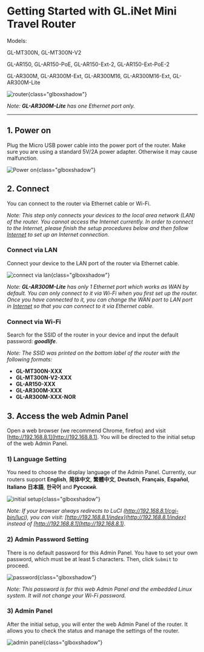 # Getting Started with GL.iNet Mini Travel Router

Models:

GL-MT300N, GL-MT300N-V2

GL-AR150, GL-AR150-PoE, GL-AR150-Ext-2, GL-AR150-Ext-PoE-2

GL-AR300M, GL-AR300M-Ext, GL-AR300M16, GL-AR300M16-Ext, GL-AR300M-Lite

![router](https://static.gl-inet.com/docs/en/3/setup/mini_router/first_time_setup/router.jpg){class="glboxshadow"}

*Note: **GL-AR300M-Lite** has one Ethernet port only.*

---

## 1. Power on 

Plug the Micro USB power cable into the power port of the router. Make sure you are using a standard 5V/2A power adapter. Otherwise it may cause malfunction.

![Power on](https://static.gl-inet.com/docs/en/3/setup/mini_router/first_time_setup/power.jpg){class="glboxshadow"}

## 2. Connect 

You can connect to the router via Ethernet cable or Wi-Fi.

*Note: This step only connects your devices to the local area network (LAN) of the router. You cannot access the Internet currently. In order to connect to the Internet, please finish the setup procedures below and then follow [Internet](../internet) to set up an Internet connection.*

### Connect via LAN 
Connect your device to the LAN port of the router via Ethernet cable.

![connect via lan](https://static.gl-inet.com/docs/en/3/setup/mini_router/first_time_setup/connect.jpg){class="glboxshadow"}

*Note: **GL-AR300M-Lite** has only 1 Ethernet port which works as WAN by default. You can only connect to it via Wi-Fi when you first set up the router. Once you have connected to it, you can change the WAN port to LAN port in [Internet](../internet#1-cable) so that you can connect to it via Ethernet cable.*

### Connect via Wi-Fi

Search for the SSID of the router in your device and input the default password: ***goodlife***.

*Note: The SSID was printed on the bottom label of the router with the following formats:*

- **GL-MT300N-XXX**
- **GL-MT300N-V2-XXX**
- **GL-AR150-XXX**
- **GL-AR300M-XXX**
- **GL-AR300M-XXX-NOR**

## 3. Access the web Admin Panel

Open a web browser (we recommend Chrome, firefox) and visit [http://192.168.8.1](http://192.168.8.1). You will be directed to the initial setup of the web Admin Panel. 

### 1) Language Setting

You need to choose the display language of the Admin Panel. Currently, our routers support **English**, **简体中文**, **繁體中文**, **Deutsch**, **Français**, **Español**, **Italiano** **日本語**, **한국어** and **Русский**. 

![initial setup](https://static.gl-inet.com/docs/en/3/setup/mini_router/first_time_setup/welcome_page_mt300n-v2.png){class="glboxshadow"}

*Note: If your browser always redirects to LuCI (http://192.168.8.1/cgi-bin/luci), you can visit: [http://192.168.8.1/index](http://192.168.8.1/index) instead of [http://192.168.8.1](http://192.168.8.1).*

### 2) Admin Password Setting
There is no default password for this Admin Panel. You have to set your own password, which must be at least 5 characters. Then, click `Submit` to proceed.

![password](https://static.gl-inet.com/docs/en/3/setup/share/first_time_setup/setup_admin_password.png){class="glboxshadow"}

*Note: This password is for this web Admin Panel and the embedded Linux system. It will not change your Wi-Fi password.*

### 3) Admin Panel
After the initial setup, you will enter the web Admin Panel of the router. It allows you to check the status and manage the settings of the router.

![admin panel](https://static.gl-inet.com/docs/en/3/setup/mini_router/first_time_setup/admin_panel_mt300n-v2.png){class="glboxshadow"}
